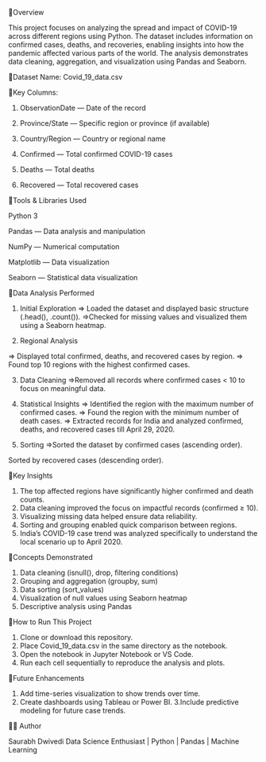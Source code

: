 🔹Overview

This project focuses on analyzing the spread and impact of COVID-19 across different regions using Python. The dataset includes information on confirmed cases, deaths, and recoveries, enabling insights into how the pandemic affected various parts of the world. The analysis demonstrates data cleaning, aggregation, and visualization using Pandas and Seaborn.

🔹Dataset Name: Covid_19_data.csv

🔹Key Columns:

1. ObservationDate — Date of the record

2. Province/State — Specific region or province (if available)

3. Country/Region — Country or regional name

4. Confirmed — Total confirmed COVID-19 cases

5. Deaths — Total deaths

6. Recovered — Total recovered cases

🔹Tools & Libraries Used

Python 3

Pandas — Data analysis and manipulation

NumPy — Numerical computation

Matplotlib — Data visualization

Seaborn — Statistical data visualization

🔹Data Analysis Performed

1. Initial Exploration
=> Loaded the dataset and displayed basic structure (.head(), .count()).
=>Checked for missing values and visualized them using a Seaborn heatmap.

2. Regional Analysis

=> Displayed total confirmed, deaths, and recovered cases by region.
=> Found top 10 regions with the highest confirmed cases.

3. Data Cleaning
=>Removed all records where confirmed cases < 10 to focus on meaningful data.

4. Statistical Insights
=> Identified the region with the maximum number of confirmed cases.
=> Found the region with the minimum number of death cases.
=> Extracted records for India and analyzed confirmed, deaths, and recovered cases till April 29, 2020.

5. Sorting
=>Sorted the dataset by confirmed cases (ascending order).

Sorted by recovered cases (descending order).

🔹Key Insights

1. The top affected regions have significantly higher confirmed and death counts.
2. Data cleaning improved the focus on impactful records (confirmed ≥ 10).
3. Visualizing missing data helped ensure data reliability.
4. Sorting and grouping enabled quick comparison between regions.
5. India’s COVID-19 case trend was analyzed specifically to understand the local scenario up to April 2020.

🔹Concepts Demonstrated

1. Data cleaning (isnull(), drop, filtering conditions)
2. Grouping and aggregation (groupby, sum)
3. Data sorting (sort_values)
4. Visualization of null values using Seaborn heatmap
5. Descriptive analysis using Pandas

🔹How to Run This Project

1. Clone or download this repository.
2. Place Covid_19_data.csv in the same directory as the notebook.
3. Open the notebook in Jupyter Notebook or VS Code.
4. Run each cell sequentially to reproduce the analysis and plots.

🔹Future Enhancements

1. Add time-series visualization to show trends over time.
2. Create dashboards using Tableau or Power BI.
3.Include predictive modeling for future case trends.

👨‍💻 Author

Saurabh Dwivedi
Data Science Enthusiast | Python | Pandas | Machine Learning

